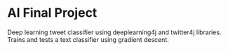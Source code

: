 # AI Final Project
Deep learning tweet classifier using deeplearning4j and twitter4j libraries. Trains and tests a text classifier using gradient descent.
